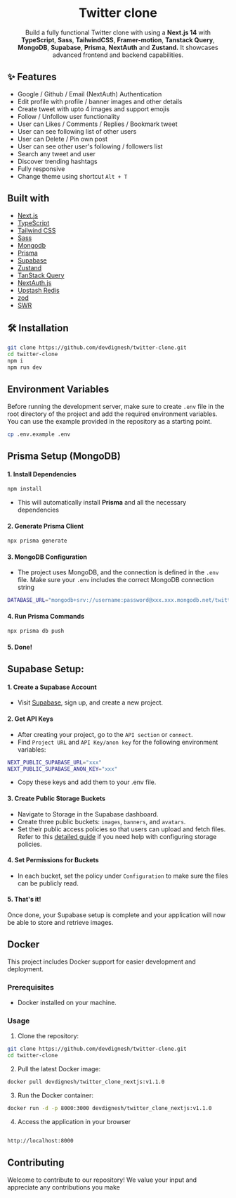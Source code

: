 
<h1 align="center">Twitter clone</h3>
<p align="center">
Build a fully functional Twitter clone with using a <b>Next.js 14</b> with <b>TypeScript</b>, <b>Sass</b>, <b>TailwindCSS</b>, <b>Framer-motion</b>, <b>Tanstack Query</b>, <b>MongoDB</b>, <b>Supabase</b>, <b>Prisma</b>, <b>NextAuth</b> and <b>Zustand.</b> It showcases advanced frontend and backend capabilities.
</p>





## ✨ Features 

- Google / Github / Email (NextAuth) Authentication 
- Edit profile with profile / banner images and other details
- Create tweet with upto 4 images and support emojis
- Follow / Unfollow user functionality
- User can Likes / Comments / Replies / Bookmark tweet
- User can see following list of other users
- User can Delete / Pin own post 
- User can see other user's following / followers list 
- Search any tweet and user
- Discover trending hashtags
- Fully responsive
- Change theme using shortcut `Alt + T`

## Built with

- [Next.js](https://nextjs.org/)
- [TypeScript](https://www.typescriptlang.org/)
- [Tailwind CSS](https://tailwindcss.com/)
- [Sass](https://sass-lang.com/)
- [Mongodb](https://www.mongodb.com/atlas/database)
- [Prisma](https://www.prisma.io/)
- [Supabase](https://supabase.com/docs)
- [Zustand](https://zustand.surge.sh/)
- [TanStack Query](https://tanstack.com/query/latest)
- [NextAuth.js](https://next-auth.js.org/)
- [Upstash Redis](https://upstash.com/)
- [zod](https://github.com/colinhacks/zod)
- [SWR](https://swr.vercel.app/)



## 🛠️ Installation 

```bash
git clone https://github.com/devdignesh/twitter-clone.git
cd twitter-clone
npm i
npm run dev
```

## Environment Variables

Before running the development server, make sure to create `.env` file in the root directory of the project and add the required environment variables. You can use the example provided in the repository as a starting point.

```bash
cp .env.example .env
```

## Prisma Setup (MongoDB)

#### 1. Install Dependencies

```bash
npm install
```
- This will automatically install <b>Prisma</b> and all the necessary dependencies
#### 2. Generate Prisma Client

```bash
npx prisma generate
```
#### 3. MongoDB Configuration

- The project uses MongoDB, and the connection is defined in the `.env` file. Make sure your `.env` includes the correct MongoDB connection string
``` bash
DATABASE_URL="mongodb+srv://username:password@xxx.xxx.mongodb.net/twitter_clone"
```

#### 4. Run Prisma Commands

```bash
npx prisma db push
```

#### 5. Done!

## Supabase Setup:
#### 1. Create a Supabase Account

- Visit [Supabase](https://supabase.com/), sign up, and create a new project.
#### 2. Get API Keys

- After creating your project, go to the `API section` or `connect`.
- Find `Project URL` and `API Key/anon key` for the following environment variables:
 ```bash
NEXT_PUBLIC_SUPABASE_URL="xxx"
NEXT_PUBLIC_SUPABASE_ANON_KEY="xxx"
```
- Copy these keys and add them to your .env file.

#### 3. Create Public Storage Buckets

- Navigate to Storage in the Supabase dashboard.
- Create three public buckets: `images`, `banners`, and `avatars`.
- Set their public access policies so that users can upload and fetch files. Refer to this [detailed guide](https://blog.stackademic.com/upload-file-using-next-js-and-supabase-ad0af2360677) if you need help with configuring storage policies.

#### 4. Set Permissions for Buckets

- In each bucket, set the policy under `Configuration` to make sure the files can be publicly read.


#### 5. That's it!

Once done, your Supabase setup is complete and your application will now be able to store and retrieve images.

## Docker
This project includes Docker support for easier development and deployment.

### Prerequisites

- Docker installed on your machine.

### Usage
1. Clone the repository:
```bash
git clone https://github.com/devdignesh/twitter-clone.git
cd twitter-clone
```

2. Pull the latest Docker image:
```bash
docker pull devdignesh/twitter_clone_nextjs:v1.1.0
```

3. Run the Docker container:
```bash
docker run -d -p 8000:3000 devdignesh/twitter_clone_nextjs:v1.1.0
```
4. Access the application in your browser
```bash

http://localhost:8000

```

## Contributing
Welcome to contribute to our repository! We value your input and appreciate any contributions you make


 
